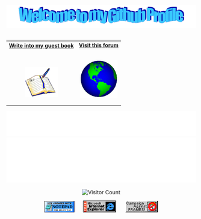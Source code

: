 <!-- "Hero" Header -->
<div align="center">
  <img src="/images/welcome.png?raw=true" style="max-width: 100%;" alt="Welcome to my Github Profile" />
  <br />
  <br />

</div>

<!-- Social -->
<table width="100%" align="center">
<tr>
<td align="center">
<a href="https://github.com/2-do/2-do/issues/1#issuecomment-new">
<strong>Write into my guest book </strong>
<br />
<br />
<br />

<p>

<img alt="Book" height="80" src="images/book.gif">
</a>
</p>

</td>

<td align="center">
<a href="https://dangeru.us/all">
<strong>Visit this forum</strong>
<br />
<br />

<p>
<img height="100" alt="Globe" src="images/globe.gif"> 
</a>
</p>

</td>
</tr>
</table>

<div align="center">
<a href="https://github.com/2-do/2-do/issues/1#issuecomment-new"><img src="images/guestbook.svg"></a> 
</div>

<!-- Guestbook -->

<!-- /Guestbook -->

<!-- Footer -->

<div align="center">

<img height="120" alt="Thanks for visiting me" width="100%" src="/images/marquee.svg" />
<br />

![Visitor Count](https://profile-counter.glitch.me/2-do/count.svg)

<img src="/images/notepad.gif" alt="Site created with Notepad" height="30" />
<!-- "margin-right: whatever;" -->
<span>&nbsp;&nbsp;&nbsp;&nbsp;</span>  
<img src="/images/ie_logo.gif" alt="Microsoft Internet Explorer" />
<span>&nbsp;&nbsp;&nbsp;&nbsp;</span>  
<img src="/images/noframes.gif" alt="Microsoft Internet Explorer" />

</div>
